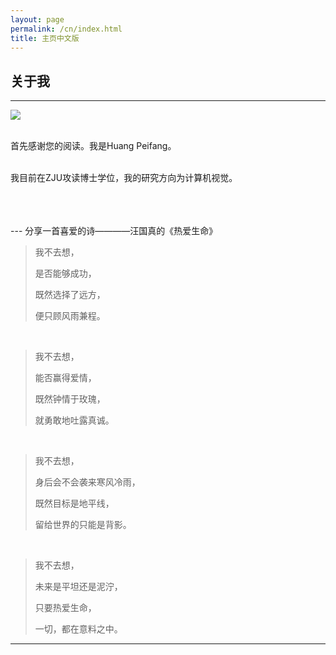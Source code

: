 ```yaml
---
layout: page
permalink: /cn/index.html
title: 主页中文版
---
```


## 关于我
---


<img src="https://huangpeifang01.github.io/huangpeifang.jpg" class="floatpic">

<br>首先感谢您的阅读。我是Huang Peifang。

<br>我目前在ZJU攻读博士学位，我的研究方向为计算机视觉。

<br>
<br>


<br>
---
分享一首喜爱的诗————汪国真的《热爱生命》
<br>

> 我不去想，
>
>是否能够成功，
>
>既然选择了远方，
>
>便只顾风雨兼程。
<br>

>我不去想，
>
>能否赢得爱情，
>
>既然钟情于玫瑰，
>
>就勇敢地吐露真诚。
<br>

>我不去想，
>
>身后会不会袭来寒风冷雨，
>
>既然目标是地平线，
>
>留给世界的只能是背影。
<br>

>我不去想，
>
>未来是平坦还是泥泞，
>
>只要热爱生命，
>
>一切，都在意料之中。
>


---

